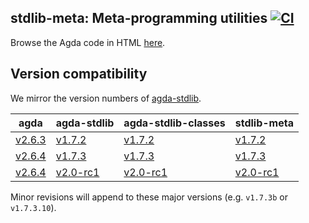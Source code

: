 ## stdlib-meta: Meta-programming utilities [![CI](https://github.com/omelkonian/stdlib-meta/workflows/CI/badge.svg)](https://github.com/omelkonian/stdlib-meta/actions)

Browse the Agda code in HTML [here](https://omelkonian.github.io/stdlib-meta).

## Version compatibility

We mirror the version numbers of [agda-stdlib](https://github.com/agda/agda-stdlib).

| **agda** | **agda-stdlib** | **agda-stdlib-classes** | **stdlib-meta** |
|----------|-----------------|-------------------------|-----------------|
| [v2.6.3](https://github.com/agda/agda/releases/tag/v2.6.3) | [v1.7.2](https://github.com/agda/agda-stdlib/releases/tag/v1.7.2) | [v1.7.2](https://github.com/omelkonian/agda-stdlib-classes/releases/tag/v1.7.2) | [v1.7.2](https://github.com/omelkonian/stdlib-meta/releases/tag/v1.7.2) |
| [v2.6.4](https://github.com/agda/agda/releases/tag/v2.6.3) | [v1.7.3](https://github.com/agda/agda-stdlib/releases/tag/v1.7.3) | [v1.7.3](https://github.com/omelkonian/agda-stdlib-classes/releases/tag/v1.7.3) | [v1.7.3](https://github.com/omelkonian/stdlib-meta/releases/tag/v1.7.3) |
| [v2.6.4](https://github.com/agda/agda/releases/tag/v2.6.3) | [v2.0-rc1](https://github.com/agda/agda-stdlib/releases/tag/v2.0-rc1) | [v2.0-rc1](https://github.com/omelkonian/agda-stdlib-classes/releases/tag/v2.0-rc1) | [v2.0-rc1](https://github.com/omelkonian/stdlib-meta/releases/tag/v2.0-rc1) |

Minor revisions will append to these major versions (e.g. `v1.7.3b` or `v1.7.3.10`).
